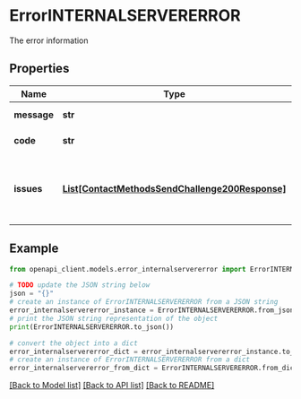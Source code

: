 # ErrorINTERNALSERVERERROR

The error information

## Properties

Name | Type | Description | Notes
------------ | ------------- | ------------- | -------------
**message** | **str** | The error message | 
**code** | **str** | The error code | 
**issues** | [**List[ContactMethodsSendChallenge200Response]**](ContactMethodsSendChallenge200Response.md) | An array of issues that were responsible for the error | [optional] 

## Example

```python
from openapi_client.models.error_internalservererror import ErrorINTERNALSERVERERROR

# TODO update the JSON string below
json = "{}"
# create an instance of ErrorINTERNALSERVERERROR from a JSON string
error_internalservererror_instance = ErrorINTERNALSERVERERROR.from_json(json)
# print the JSON string representation of the object
print(ErrorINTERNALSERVERERROR.to_json())

# convert the object into a dict
error_internalservererror_dict = error_internalservererror_instance.to_dict()
# create an instance of ErrorINTERNALSERVERERROR from a dict
error_internalservererror_from_dict = ErrorINTERNALSERVERERROR.from_dict(error_internalservererror_dict)
```
[[Back to Model list]](../README.md#documentation-for-models) [[Back to API list]](../README.md#documentation-for-api-endpoints) [[Back to README]](../README.md)


